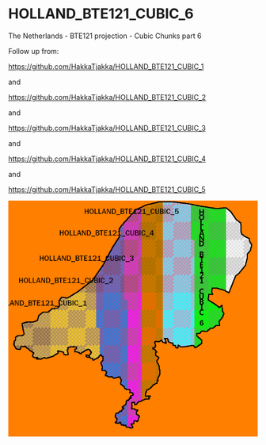 # HOLLAND_BTE121_CUBIC_6
The Netherlands - BTE121 projection - Cubic Chunks part 6

Follow up from:

https://github.com/HakkaTjakka/HOLLAND_BTE121_CUBIC_1

and 

https://github.com/HakkaTjakka/HOLLAND_BTE121_CUBIC_2

and 

https://github.com/HakkaTjakka/HOLLAND_BTE121_CUBIC_3

and 

https://github.com/HakkaTjakka/HOLLAND_BTE121_CUBIC_4

and 

https://github.com/HakkaTjakka/HOLLAND_BTE121_CUBIC_5

![clipboard_small](https://github.com/HakkaTjakka/HOLLAND_BTE121_CUBIC_6/blob/main/WORLD/region6.png)